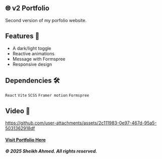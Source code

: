 ## 🌐 v2 Portfolio

Second version of my porfolio website.

## Features 🚀

- A dark/light toggle
- Reactive animations
- Message with Formspree
- Responsive design

## Dependencies 🛠️

`React` `Vite` `SCSS` `Framer motion` `Formspree`

## Video 🎥

https://github.com/user-attachments/assets/2c111983-0e97-467d-95a5-5031362918df

#### [Visit Portfolio Here]()

##### © 2025 Sheikh Ahmed. All rights reserved.
